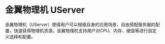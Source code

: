 

# 金翼物理机 UServer

金翼物理机（UServer）使得用户可以根据自身的应用场景，自由搭配服务器的配置，快速获得物理机资源。金翼物理机支持用户对CPU、内存、硬盘等进行自定义选择和配置。
